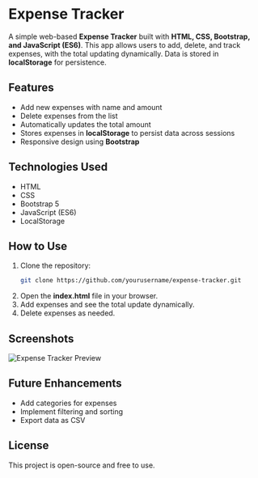 # Expense Tracker

A simple web-based **Expense Tracker** built with **HTML, CSS, Bootstrap, and JavaScript (ES6)**. This app allows users to add, delete, and track expenses, with the total updating dynamically. Data is stored in **localStorage** for persistence.

## Features
- Add new expenses with name and amount
- Delete expenses from the list
- Automatically updates the total amount
- Stores expenses in **localStorage** to persist data across sessions
- Responsive design using **Bootstrap**

## Technologies Used
- HTML
- CSS
- Bootstrap 5
- JavaScript (ES6)
- LocalStorage

## How to Use
1. Clone the repository:
   ```sh
   git clone https://github.com/yourusername/expense-tracker.git
   ```
2. Open the **index.html** file in your browser.
3. Add expenses and see the total update dynamically.
4. Delete expenses as needed.

## Screenshots
![Expense Tracker Preview](screenshot.png)

## Future Enhancements
- Add categories for expenses
- Implement filtering and sorting
- Export data as CSV

## License
This project is open-source and free to use.
